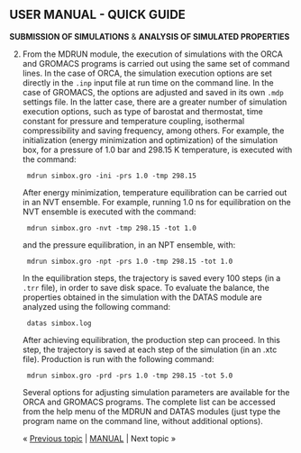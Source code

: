## USER MANUAL - QUICK GUIDE

**SUBMISSION OF SIMULATIONS** & **ANALYSIS OF SIMULATED PROPERTIES**

2. From the MDRUN module, the execution of simulations with the ORCA and GROMACS programs is carried out using the 
   same set of command lines. In the case of ORCA, the simulation execution options are set directly in the `.inp` 
   input file at run time on the command line. In the case of GROMACS, the options are adjusted and saved in its own 
   `.mdp` settings file. In the latter case, there are a greater number of simulation execution options, such as type 
   of barostat and thermostat, time constant for pressure and temperature coupling, isothermal compressibility and 
   saving frequency, among others. For example, the initialization (energy minimization and optimization) of the 
   simulation box, for a pressure of 1.0 bar and 298.15 K temperature, is executed with the command:

        mdrun simbox.gro -ini -prs 1.0 -tmp 298.15

   After energy minimization, temperature equilibration can be carried out in an NVT ensemble. For example, running 
   1.0 ns for equilibration on the NVT ensemble is executed with the command:

        mdrun simbox.gro -nvt -tmp 298.15 -tot 1.0

   and the pressure equilibration, in an NPT ensemble, with:

        mdrun simbox.gro -npt -prs 1.0 -tmp 298.15 -tot 1.0

   In the equilibration steps, the trajectory is saved every 100 steps (in a `.trr` file), in order to save disk 
   space. To evaluate the balance, the properties obtained in the simulation with the DATAS module are analyzed using 
   the following command:

        datas simbox.log

   After achieving equilibration, the production step can proceed. In this step, the trajectory is saved at each step 
   of the simulation (in an .xtc file). Production is run with the following command:

        mdrun simbox.gro -prd -prs 1.0 -tmp 298.15 -tot 5.0

   Several options for adjusting simulation parameters are available for the ORCA and GROMACS programs. The complete 
   list can be accessed from the help menu of the MDRUN and DATAS modules (just type the program name on the command 
   line, without additional options).

   « [Previous topic](https://github.com/otaviolsantana/solvate/blob/main/manual/1st_PACKS.md) | [MANUAL](https://github.com/otaviolsantana/solvate/tree/main/manual) | Next topic »
